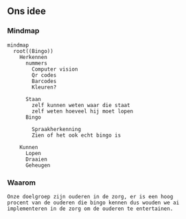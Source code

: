 ## Ons idee
### Mindmap

```mermaid
mindmap
  root((Bingo))
    Herkennen
      nummers
        Computer vision
        Qr codes
        Barcodes
        Kleuren?
      
      Staan
        zelf kunnen weten waar die staat 
        zelf weten hoeveel hij moet lopen
      Bingo

        Spraakherkenning
        Zien of het ook echt bingo is
    
    Kunnen
      Lopen
      Draaien
      Geheugen
```

### Waarom
    Onze doelgroep zijn ouderen in de zorg, er is een hoog   
    procent van de ouderen die bingo kennen dus wouden we ai 
    implementeren in de zorg om de ouderen te entertainen.

